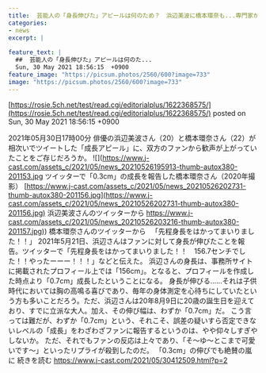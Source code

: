```yaml
---
title:  芸能人の「身長伸びた」アピールは何のため？　浜辺美波に橋本環奈も...専門家が分析するその心理  
categories:
- news
excerpt: |
  
feature_text: |
  ##  芸能人の「身長伸びた」アピールは何のた...
  Sun, 30 May 2021 18:56:15  +0900
feature_image: "https://picsum.photos/2560/600?image=733"
image: "https://picsum.photos/2560/600?image=733"
---
```


[https://rosie.5ch.net/test/read.cgi/editorialplus/1622368575/](https://rosie.5ch.net/test/read.cgi/editorialplus/1622368575/)
posted on Sun, 30 May 2021 18:56:15  +0900

<!--more-->

2021年05月30日17時00分 俳優の浜辺美波さん（20）と橋本環奈さん（22）が相次いでツイートした「成長アピール」に、双方のファンから歓声が上がっていたことをご存じだろうか。 ![](https://www.j-cast.com/assets_c/2021/05/news_20210526195913-thumb-autox380-201153.jpg ツイッターで「0.3cm」の成長を報告した橋本環奈さん（2020年撮影） [https://www.j-cast.com/assets_c/2021/05/news_20210526202731-thumb-autox380-201156.jpg](https://www.j-cast.com/assets_c/2021/05/news_20210526202731-thumb-autox380-201156.jpg) 浜辺美波さんのツイッターから [https://www.j-cast.com/assets_c/2021/05/news_20210526203216-thumb-autox380-201157.jpg)](https://www.j-cast.com/assets_c/2021/05/news_20210526203216-thumb-autox380-201157.jpg)) 橋本環奈さんのツイッターから 　「先程身長をはかってまいりました！！」 2021年5月21日、浜辺さんはファンに対して身長が伸びたことを報告。ツイッターで「先程身長をはかってまいりました！！　156.7センチでした！！やったーーー！！！」などと伝えた。 浜辺さんの身長は、事務所サイトに掲載されたプロフィール上では「156cm」。となると、プロフィールを作成した時点より「0.7cm」成長したということになる。 身長が伸びる......それは子供時代においては胸の高鳴る喜びであり、毎年の身体測定を心待ちにしていたという方も多いことだろう。ただ、浜辺さんは20年8月9日に20歳の誕生日を迎えており、すでに立派な大人。加え、その伸び幅は、わずか「0.7cm」だ。 こう言っては難だが、わずか「0.7cm」という、それこそ、誤差の疑いすら否定できないレベルの「成長」をわざわざファンに報告するというのは、やや仰々しすぎやしないか。 ただ、それでもファンの反応は上々であり、「そ〜ゆ〜とこまで可愛いです〜」といったリプライが殺到したのだ。 「0.3cm」の伸びでも絶賛の嵐に 続きを読む https://www.j-cast.com/2021/05/30412509.html?p=2
